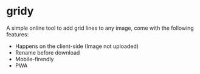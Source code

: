 # gridy

A simple online tool to add grid lines to any image, come with the following features:

- Happens on the client-side (Image not uploaded)
- Rename before download
- Mobile-firendly
- PWA